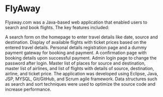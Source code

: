# FlyAway

Flyaway.com was a Java-based web application that enabled users to search and book flights. The key features included:

A search form on the homepage to enter travel details like date, source and destination.
Display of available flights with ticket prices based on the entered travel details.
Personal details registration page and a dummy payment gateway for booking and payment.
A confirmation page with booking details upon successful payment.
Admin login page to change the password after login.
Master list of places for source and destination, master list of airlines, and list of flights with details of source, destination, airline, and ticket price.
The application was developed using Eclipse, Java, JSP, MYSQL, Git/GitHub, and Scrum agile framework. Data structures such as search and sort techniques were used to optimize the source code and increase performance.
